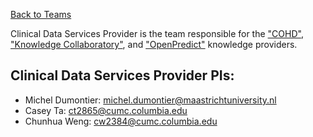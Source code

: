[Back to Teams](index.md)

Clinical Data Services Provider is the team responsible for the 
["COHD"](https://github.com/NCATSTranslator/Translator-All/wiki/COHD-KP), 
["Knowledge Collaboratory"](https://github.com/NCATSTranslator/Translator-All/wiki/OpenPredict-KP), and 
["OpenPredict"](https://github.com/NCATSTranslator/Translator-All/wiki/Knowledge-Collaboratory-KP) knowledge providers.

## Clinical Data Services Provider PIs:

- Michel Dumontier: michel.dumontier@maastrichtuniversity.nl
- Casey Ta: ct2865@cumc.columbia.edu
- Chunhua Weng: cw2384@cumc.columbia.edu

